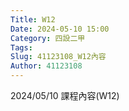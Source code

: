 ```yaml
---
Title: W12
Date: 2024-05-10 15:00
Category: 四設二甲
Tags: 
Slug: 41123108_W12內容
Author: 41123108
---
```


2024/05/10 課程內容(W12)

<!-- PELICAN_END_SUMMARY -->

# 